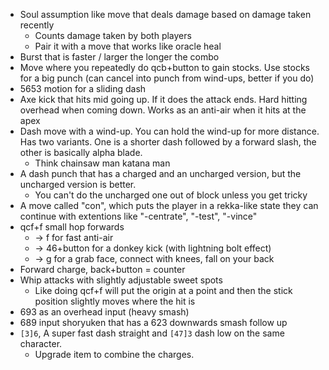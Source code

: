 - Soul assumption like move that deals damage based on damage taken recently
	- Counts damage taken by both players
	- Pair it with a move that works like oracle heal
- Burst that is faster / larger the longer the combo
- Move where you repeatedly do qcb+button to gain stocks. Use stocks for a big punch (can cancel into punch from wind-ups, better if you do)
- 5653 motion for a sliding dash
- Axe kick that hits mid going up. If it does the attack ends. Hard hitting overhead when coming down. Works as an anti-air when it hits at the apex
- Dash move with a wind-up. You can hold the wind-up for more distance. Has two variants. One is a shorter dash followed by a forward slash, the other is basically alpha blade.
	- Think chainsaw man katana man
- A dash punch that has a charged and an uncharged version, but the uncharged version is better.
	- You can't do the uncharged one out of block unless you get tricky
- A move called "con", which puts the player in a rekka-like state they can continue with extentions like "-centrate", "-test", "-vince"
- qcf+f small hop forwards
	- -> f for fast anti-air
	- -> 46+button for a donkey kick (with lightning bolt effect)
	- -> g for a grab face, connect with knees, fall on your back
- Forward charge, back+button = counter
- Whip attacks with slightly adjustable sweet spots
	- Like doing qcf+f will put the origin at a point and then the stick position slightly moves where the hit is
- 693 as an overhead input (heavy smash)
- 689 input shoryuken that has a 623 downwards smash follow up
- `[3]6`, A super fast dash straight and `[47]3` dash low on the same character.
	- Upgrade item to combine the charges.
